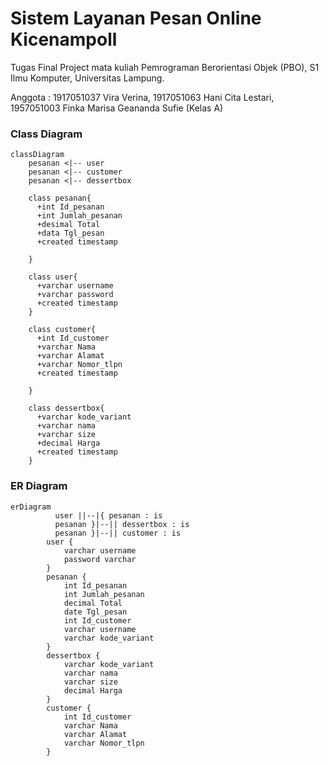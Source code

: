 # Sistem Layanan Pesan Online Kicenampoll
Tugas Final Project mata kuliah Pemrograman Berorientasi Objek (PBO), S1 Ilmu Komputer, Universitas Lampung.

Anggota :
1917051037 Vira Verina,
1917051063 Hani Cita Lestari,
1957051003 Finka Marisa Geananda Sufie
(Kelas A)

### Class Diagram
```mermaid
classDiagram
	pesanan <|-- user
	pesanan <|-- customer
	pesanan <|-- dessertbox
    
    class pesanan{
      +int Id_pesanan
      +int Jumlah_pesanan
      +desimal Total
      +data Tgl_pesan
      +created timestamp
      
    }
    
    class user{
      +varchar username
      +varchar password
      +created timestamp
    }
	
    class customer{
      +int Id_customer
      +varchar Nama
      +varchar Alamat
      +varchar Nomor_tlpn
      +created timestamp
      
    }
    
    class dessertbox{
      +varchar kode_variant
      +varchar nama
      +varchar size
      +decimal Harga
      +created timestamp
    }
```

### ER Diagram
```mermaid
erDiagram
          user ||--|{ pesanan : is
          pesanan }|--|| dessertbox : is
          pesanan }|--|| customer : is
        user {
            varchar username
            password varchar
        }
        pesanan {
            int Id_pesanan
            int Jumlah_pesanan
            decimal Total
            date Tgl_pesan
            int Id_customer
            varchar username
            varchar kode_variant
        }
        dessertbox {
            varchar kode_variant
            varchar nama
            varchar size
            decimal Harga
        }
        customer {
            int Id_customer
            varchar Nama
            varchar Alamat
            varchar Nomor_tlpn
        }
```
